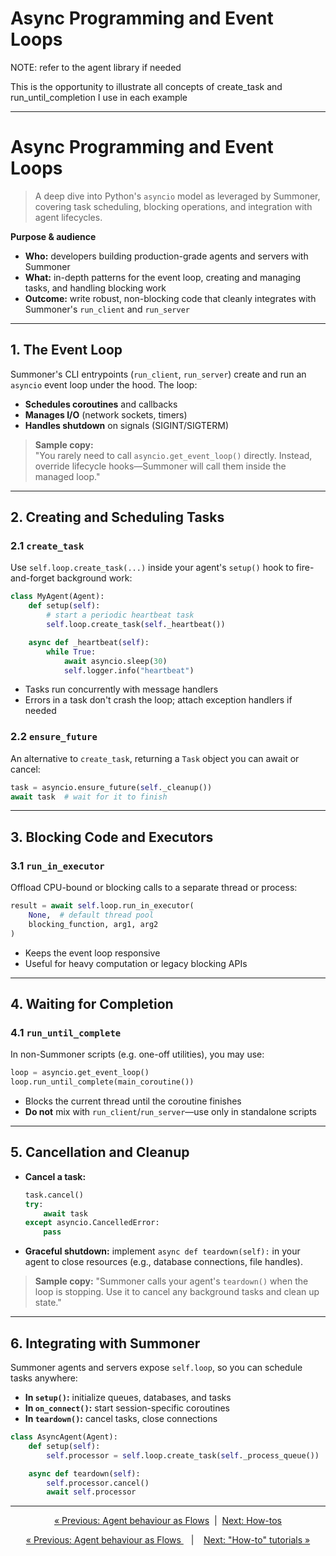 # Async Programming and Event Loops


NOTE: refer to the agent library if needed

This is the opportunity to illustrate all concepts of create_task and run_until_completion I use in each example 

---------


# Async Programming and Event Loops

> A deep dive into Python's `asyncio` model as leveraged by Summoner, covering task scheduling, blocking operations, and integration with agent lifecycles.

**Purpose & audience**  
- **Who:** developers building production-grade agents and servers with Summoner  
- **What:** in-depth patterns for the event loop, creating and managing tasks, and handling blocking work  
- **Outcome:** write robust, non-blocking code that cleanly integrates with Summoner's `run_client` and `run_server`

---

## 1. The Event Loop

Summoner's CLI entrypoints (`run_client`, `run_server`) create and run an `asyncio` event loop under the hood. The loop:

- **Schedules coroutines** and callbacks  
- **Manages I/O** (network sockets, timers)  
- **Handles shutdown** on signals (SIGINT/SIGTERM)  

> **Sample copy:**  
> "You rarely need to call `asyncio.get_event_loop()` directly. Instead, override lifecycle hooks—Summoner will call them inside the managed loop."

---

## 2. Creating and Scheduling Tasks

### 2.1 `create_task`

Use `self.loop.create_task(...)` inside your agent's `setup()` hook to fire-and-forget background work:

```python
class MyAgent(Agent):
    def setup(self):
        # start a periodic heartbeat task
        self.loop.create_task(self._heartbeat())

    async def _heartbeat(self):
        while True:
            await asyncio.sleep(30)
            self.logger.info("heartbeat")
````

* Tasks run concurrently with message handlers
* Errors in a task don't crash the loop; attach exception handlers if needed

### 2.2 `ensure_future`

An alternative to `create_task`, returning a `Task` object you can await or cancel:

```python
task = asyncio.ensure_future(self._cleanup())
await task  # wait for it to finish
```

---

## 3. Blocking Code and Executors

### 3.1 `run_in_executor`

Offload CPU-bound or blocking calls to a separate thread or process:

```python
result = await self.loop.run_in_executor(
    None,  # default thread pool
    blocking_function, arg1, arg2
)
```

* Keeps the event loop responsive
* Useful for heavy computation or legacy blocking APIs

---

## 4. Waiting for Completion

### 4.1 `run_until_complete`

In non-Summoner scripts (e.g. one-off utilities), you may use:

```python
loop = asyncio.get_event_loop()
loop.run_until_complete(main_coroutine())
```

* Blocks the current thread until the coroutine finishes
* **Do not** mix with `run_client`/`run_server`—use only in standalone scripts

---

## 5. Cancellation and Cleanup

* **Cancel a task:**

  ```python
  task.cancel()
  try:
      await task
  except asyncio.CancelledError:
      pass
  ```
* **Graceful shutdown:** implement `async def teardown(self):` in your agent to close resources (e.g., database connections, file handles).

> **Sample copy:**
> "Summoner calls your agent's `teardown()` when the loop is stopping. Use it to cancel any background tasks and clean up state."

---

## 6. Integrating with Summoner

Summoner agents and servers expose `self.loop`, so you can schedule tasks anywhere:

* **In `setup()`:** initialize queues, databases, and tasks
* **In `on_connect()`:** start session-specific coroutines
* **In `teardown()`:** cancel tasks, close connections

```python
class AsyncAgent(Agent):
    def setup(self):
        self.processor = self.loop.create_task(self._process_queue())

    async def teardown(self):
        self.processor.cancel()
        await self.processor
```

---

<p align="center">
  <a href="flow.md">&laquo; Previous: Agent behaviour as Flows</a>
  &nbsp;|&nbsp;
  <a href="../howtos/index.md">Next: How-tos</a>
</p>





<p align="center">
  <a href="flow.md">&laquo; Previous: Agent behaviour as Flows </a> &nbsp;&nbsp;&nbsp;|&nbsp;&nbsp;&nbsp; <a href="../howtos/index.md">Next: "How-to" tutorials &raquo;</a>
</p>